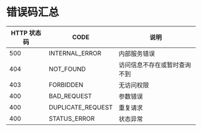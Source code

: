 # 错误码汇总

| HTTP 状态码 | CODE              | 说明             |
|----------|-------------------|----------------|
| 500      | INTERNAL_ERROR    | 内部服务错误         |
| 404      | NOT_FOUND         | 访问信息不存在或暂时查询不到 |
| 403      | FORBIDDEN         | 无访问权限          |
| 400      | BAD_REQUEST       | 参数错误           |
| 400      | DUPLICATE_REQUEST | 重复请求           |
| 400      | STATUS_ERROR      | 状态异常           |

